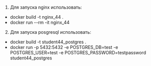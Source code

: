 1. Для запуска nginx использовать:

- docker build -t nginx_44 .
- docker run --rm -it nginx_44


2. Для запуска posgresql использовать:

- docker build -t student44_postgres .
- docker run -p 5432:5432 -e POSTGRES_DB=test -e POSTGRES_USER=test -e POSTGRES_PASSWORD=testpassword student44_postgres